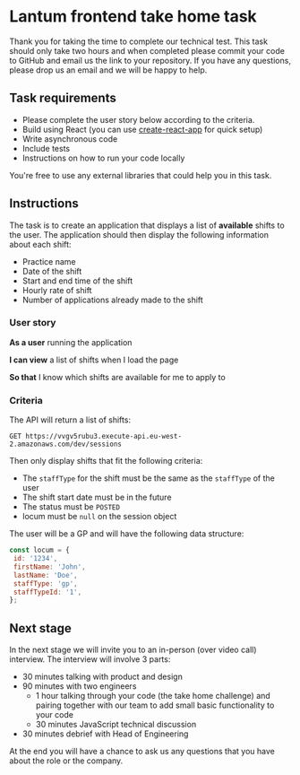 # Lantum frontend take home task

Thank you for taking the time to complete our technical test. This task should only take two hours and when completed please commit your code to GitHub and email us the link to your repository. If you have any questions, please drop us an email and we will be happy to help.

## Task requirements

* Please complete the user story below according to the criteria.
* Build using React (you can use [create-react-app](https://create-react-app.dev/docs/getting-started/) for quick setup)
* Write asynchronous code
* Include tests
* Instructions on how to run your code locally

You're free to use any external libraries that could help you in this task.

## Instructions

The task is to create an application that displays a list of **available** shifts to the user. The application should then display the following information about each shift:
* Practice name
* Date of the shift
* Start and end time of the shift
* Hourly rate of shift
* Number of applications already made to the shift

### User story

**As a user** running the application

**I can view** a list of shifts when I load the page

**So that** I know which shifts are available for me to apply to

### Criteria

The API will return a list of shifts:
```
GET https://vvgv5rubu3.execute-api.eu-west-2.amazonaws.com/dev/sessions
```

Then only display shifts that fit the following criteria:
* The `staffType` for the shift must be the same as the `staffType` of the user
* The shift start date must be in the future
* The status must be `POSTED`
* locum must be `null` on the session object

The user will be a GP and will have the following data structure:

```javascript
const locum = {
 id: '1234',
 firstName: 'John',
 lastName: 'Doe',
 staffType: 'gp',
 staffTypeId: '1',
};
```

## Next stage

In the next stage we will invite you to an in-person (over video call) interview. The interview will involve 3 parts:

* 30 minutes talking with product and design
* 90 minutes with two engineers
  * 1 hour talking through your code (the take home challenge) and pairing together with our team to add small basic functionality to your code
  * 30 minutes JavaScript technical discussion
* 30 minutes debrief with Head of Engineering

At the end you will have a chance to ask us any questions that you have about the role or the company.


